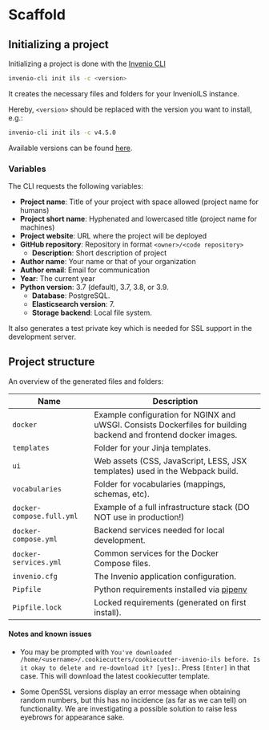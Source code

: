 # Scaffold

## Initializing a project

Initializing a project is done with the [Invenio CLI](http://127.0.0.1:8000/reference/cli/)

``` bash
invenio-cli init ils -c <version>
```
It creates the necessary files and folders for your InvenioILS instance.


Hereby, ``<version>`` should be replaced with the version you want to install, e.g.:
``` bash
invenio-cli init ils -c v4.5.0
```
Available versions can be found [here](https://github.com/inveniosoftware/cookiecutter-invenio-ils/branches/all).



### Variables

The CLI requests the following variables:

- **Project name**: Title of your project with space allowed (project name for humans)
- **Project short name**: Hyphenated and lowercased title (project name for machines)
- **Project website**: URL where the project will be deployed
- **GitHub repository**: Repository in format `<owner>/<code repository>`
    - **Description**: Short description of project
- **Author name**: Your name or that of your organization
- **Author email**: Email for communication
- **Year**: The current year
- **Python version**: 3.7 (default), 3.7, 3.8, or 3.9.
    - **Database**: PostgreSQL.
    - **Elasticsearch version**: 7.
    - **Storage backend**: Local file system.

It also generates a test private key which is needed for SSL support in the development server.


## Project structure

An overview of the generated files and folders:

| Name | Description |
|---|---|
| ``docker`` | Example configuration for NGINX and uWSGI. Consists Dockerfiles for building backend and frontend docker images. |
| ``templates`` | Folder for your Jinja templates. |
| ``ui`` | Web assets (CSS, JavaScript, LESS, JSX templates) used in the Webpack build. |
| ``vocabularies`` | Folder for vocabularies (mappings, schemas, etc). |
| ``docker-compose.full.yml`` | Example of a full infrastructure stack (DO NOT use in production!) |
| ``docker-compose.yml`` | Backend services needed for local development. |
| ``docker-services.yml`` | Common services for the Docker Compose files. |
| ``invenio.cfg`` | The Invenio application configuration. |
| ``Pipfile`` | Python requirements installed via [pipenv](https://pipenv.pypa.io) |
| ``Pipfile.lock`` | Locked requirements (generated on first install). |


#### Notes and known issues

- You may be prompted with `You've downloaded /home/<username>/.cookiecutters/cookiecutter-invenio-ils before. Is it okay to delete and re-download it? [yes]:`. Press `[Enter]` in that case. This will download the latest cookiecutter template.

- Some OpenSSL versions display an error message when obtaining random numbers, but this has no incidence (as far as we can tell) on functionality. We are investigating a possible solution to raise less eyebrows for appearance sake.
